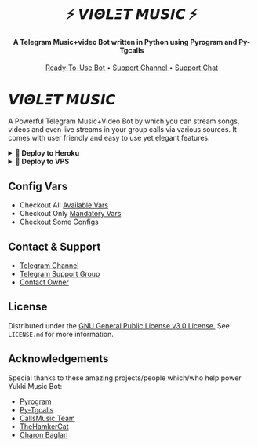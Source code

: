 <h1 align="center"><b> ⚡ 𝙑𝞘𝞗𝙇𝞝𝞣 𝞛𝙐𝙎𝞘𝘾 ⚡ </b></h1>

<h4 align="center">
    A Telegram Music+video Bot written in Python using Pyrogram and Py-Tgcalls 
</h4>
<p align="center">
    <a href="http://t.me/Violet_vcbot"> Ready-To-Use Bot </a> •
    <a href="https://t.me/DC_bot_updates"> Support Channel </a> •
    <a href="https://t.me/DC_bots_support"> Support Chat </a> 

# 𝙑𝞘𝞗𝙇𝞝𝞣 𝞛𝙐𝙎𝞘𝘾
A Powerful Telegram Music+Video Bot by which you can stream songs, videos and even live streams in your group calls via various sources. It comes with  user friendly and easy to use yet elegant features.



<details>
<summary><b>🔗 Deploy to Heroku</b></summary>
<br>

> Heroku has two vars[ HEROKU_API_KEY & HEROKU_APP_NAME ] for Updater to work. 
> By setting those two vars you can get logs of your heroku app, set var, edit var, delete vars , check dyno usage and update bot. 
> Those two vars are not Mandatory! You can leave them blank too. 
    
<h4>Click the button below to deploy 𝙑𝞘𝞗𝙇𝞝𝞣 𝞛𝙐𝙎𝞘𝘾 on Heroku!</h4>    
<p><a href="https://vegetaxd.me/Yukki"><img src="https://img.shields.io/badge/Deploy%20To%20Heroku-blueviolet?style=for-the-badge&logo=heroku" width="200""/></a></p>
    
</details>

<details>
<summary><b>🔗 Deploy to VPS</b></summary>
<br>

> Checkout [Docs](https://notreallyshikhar.gitbook.io/yukkimusicbot/deployment/local-hosting-or-vps) for Detailed Explanation on VPS Deploy


```console
shikhar@MacBook~ $ git clone https://github.com/notreallyshikhar/YukkiMusicBot
shikhar@MacBook~ $ cd YukkiMusicBot
shikhar@MacBook~ $ pip3 install -U -r requirements.txt
shikhar@MacBook~ $ cp sample.env .env
```
> Edit .env with your values and then start bot with
```console
shikhar@MacBook~ $ bash start
```

> Not Getting VPS Method? [Watch Tutorial](https://t.me/OfficialYukki/2275)
</details>

## Config Vars

- Checkout All [Available Vars](https://notreallyshikhar.gitbook.io/yukkimusicbot/vars/available-vars)
- Checkout Only [Mandatory Vars](https://notreallyshikhar.gitbook.io/yukkimusicbot/vars/mandatory-vars)
- Checkout Some [Configs](https://notreallyshikhar.gitbook.io/yukkimusicbot/setup-config/config)

## Contact & Support

- [Telegram Channel](https://t.me/OfficialYukki)
- [Telegram Support Group](https://t.me/OfficialYukkiSupport)
- [Contact Owner](https://t.me/NotReallyShikhar)


## License

Distributed under the [GNU General Public License v3.0 License.](https://github.com/notreallyshikhar/YukkiMusicBot/blob/main/LICENSE) See `LICENSE.md` for more information.

## Acknowledgements

Special thanks to these amazing projects/people which/who help power Yukki Music Bot:

- [Pyrogram](https://github.com/pyrogram/pyrogram)
- [Py-Tgcalls](https://github.com/pytgcalls/pytgcalls)
- [CallsMusic Team](https://github.com/Callsmusic)
- [TheHamkerCat](https://github.com/TheHamkerCat)
- [Charon Baglari](https://github.com/XCBv021)
